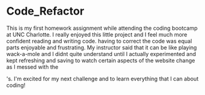 # Code_Refactor
This is my first homework assignment while attending the coding bootcamp at UNC Charlotte. I really enjoyed this little project and I feel much more confident reading and writing code. having to correct the code was equal parts enjoyable and frustrating. My instructor said that it can be like playing wack-a-mole and I didnt quite understand until I actually experimented and kept refreshing and saving to watch certain aspects of the website change as I messed with the <div>'s. I'm excited for my next challenge and to learn everything that I can about coding! 